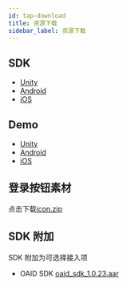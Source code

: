 ```yaml
---
id: tap-download
title: 资源下载
sidebar_label: 资源下载
---
```


## SDK  

- [Unity](https://github.com/TapTap/TapSDK-Unity/releases/tag/2.0.0)  
- [Android](https://github.com/TapTap/TapSDK-Android/releases/tag/v2.0.0)  
- [iOS](https://github.com/TapTap/TapSDK-iOS/releases/tag/v2.0.0)  


## Demo

- [Unity](https://github.com/TapTap/TapSDK-Unity-Demo)  
- [Android](https://github.com/xindong/TapSDK_Android)  
- [iOS](https://github.com/TapTap/TapSDK-iOS)  


## 登录按钮素材
点击下载[icon.zip](/res/TapTapLoginButton.zip)

## SDK 附加

SDK 附加为可选择接入项

- OAID SDK [oaid_sdk_1.0.23.aar](/res/tap_oaid_sdk_1.0.23.aar)


